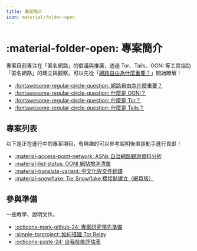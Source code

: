 ```yaml
---
title: 專案簡介
icon: material/folder-open
---
```


# :material-folder-open: 專案簡介

專案目前專注在「匿名網路」的倡議與推廣，透過 Tor、Tails、OONI 等工具協助「匿名網路」的建立與觀察。可以先從「[網路自由為什麼重要？](../internet-freedom-matter.md)」開始瞭解！

<div class="grid cards" markdown>

- [:fontawesome-regular-circle-question: 網路自由為什麼重要？](../internet-freedom-matter.md)
- [:fontawesome-regular-circle-question: 什麼是 OONI？](../what-is-ooni.md)
- [:fontawesome-regular-circle-question: 什麼是 Tor？](../what-is-tor.md)
- [:fontawesome-regular-circle-question: 什麼是 Tails？](../what-is-tails.md)

</div>

## 專案列表

以下是正在進行中的專案項目，有興趣的可以參考說明後直接動手進行貢獻！

<div class="grid cards" markdown>

- [:material-access-point-network: ASNs 自治網路觀測資料分析](../ooni-asns-coverage.md)
- [:material-list-status: OONI 網站檢測清單](../ooni-weblists.md)
- [:material-translate-variant: 中文化與文件翻譯](../ooni-i18n.md)
- [:material-snowflake: Tor Snowflake 橋接點建立（網頁版）](../tor-snowflake.md)

</div>

## 參與準備

一些教學、說明文件。

<div class="grid cards" markdown>

- [:octicons-mark-github-24: 專案研究預先準備](../setup-repo.md)
- [:simple-torproject: 如何搭建 Tor Relay](../setup-tor-relay.md)
- [:octicons-paste-24: 自我技能評估表](../setup-skill-level.md)

</div>
